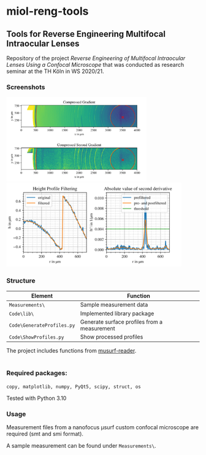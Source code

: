 # miol-reng-tools
## Tools for Reverse Engineering Multifocal Intraocular Lenses

Repository of the project *Reverse Engineering of Multifocal Intraocular Lenses Using a Confocal Microscope* that was conducted as research seminar at the TH Köln in WS 2020/21.

### Screenshots
 <img src="https://github.com/drocheam/miol-reng-tools/blob/main/Screenshot2.png" height="220">  <img src="https://github.com/drocheam/miol-reng-tools/blob/main/Screenshot1.png" height="220">  

### Structure

Element | Function
------------ | -------------
`Measurements\` | Sample measurement data
`Code\lib\` | Implemented library package
`Code\GenerateProfiles.py` | Generate surface profiles from a measurement
`Code\ShowProfiles.py` |  Show processed profiles

The project includes functions from [musurf-reader](https://github.com/drocheam/musurf-reader).
<br></br>

### Required packages:
`copy, matplotlib, numpy, PyQt5, scipy, struct, os`

Tested with Python 3.10

### Usage
Measurement files from a nanofocus µsurf custom confocal microscope are required (smt and smi format). 

A sample measurement can be found under `Measurements\`.
